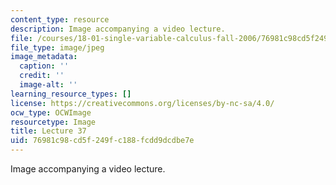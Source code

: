 ```yaml
---
content_type: resource
description: Image accompanying a video lecture.
file: /courses/18-01-single-variable-calculus-fall-2006/76981c98cd5f249fc188fcdd9dcdbe7e_lec37.jpg
file_type: image/jpeg
image_metadata:
  caption: ''
  credit: ''
  image-alt: ''
learning_resource_types: []
license: https://creativecommons.org/licenses/by-nc-sa/4.0/
ocw_type: OCWImage
resourcetype: Image
title: Lecture 37
uid: 76981c98-cd5f-249f-c188-fcdd9dcdbe7e
---
```

Image accompanying a video lecture.